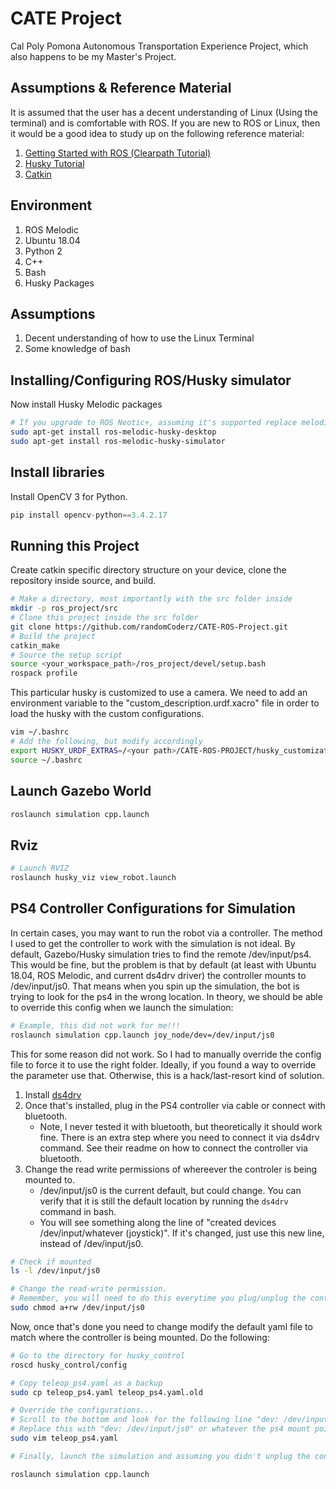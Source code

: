 # CATE Project

Cal Poly Pomona Autonomous Transportation Experience Project, which also happens to be my Master's Project.

## Assumptions & Reference Material

It is assumed that the user has a decent understanding of Linux (Using the terminal) and is comfortable with ROS.
If you are new to ROS or Linux, then it would be a good idea to study up on the following reference material:

1. [Getting Started with ROS (Clearpath Tutorial)](http://www.clearpathrobotics.com/assets/guides/kinetic/ros/Getting%20Started%20with%20Ubuntu.html)
2. [Husky Tutorial](http://www.clearpathrobotics.com/assets/guides/kinetic/husky/index.html)
3. [Catkin](http://wiki.ros.org/catkin/workspaces#Source_Space)

## Environment

1. ROS Melodic
2. Ubuntu 18.04
3. Python 2
4. C++
5. Bash
6. Husky Packages

## Assumptions

1. Decent understanding of how to use the Linux Terminal
2. Some knowledge of bash

## Installing/Configuring ROS/Husky simulator

Now install Husky Melodic packages

```bash
# If you upgrade to ROS Neotic+, assuming it's supported replace melodic with neotic
sudo apt-get install ros-melodic-husky-desktop
sudo apt-get install ros-melodic-husky-simulator
```

## Install libraries

Install OpenCV 3 for Python.

```python
pip install opencv-python==3.4.2.17
```

## Running this Project

Create catkin specific directory structure on your device, clone the repository inside source, and build.

```bash
# Make a directory, most importantly with the src folder inside
mkdir -p ros_project/src
# Clone this project inside the src folder
git clone https://github.com/randomCoderz/CATE-ROS-Project.git
# Build the project
catkin_make 
# Source the setup script
source <your_workspace_path>/ros_project/devel/setup.bash
rospack profile
```

This particular husky is customized to use a camera. We need to add an environment variable to the "custom_description.urdf.xacro" file in order to load the husky with the custom configurations.

```bash
vim ~/.bashrc
# Add the following, but modify accordingly
export HUSKY_URDF_EXTRAS=/<your path>/CATE-ROS-PROJECT/husky_customization/husky_custom_descrption/urdf/custom_description.urdf.xacro
source ~/.bashrc
```

## Launch Gazebo World

```bash
roslaunch simulation cpp.launch
```

## Rviz

```bash
# Launch RVIZ
roslaunch husky_viz view_robot.launch
 ```

## PS4 Controller Configurations for Simulation

In certain cases, you may want to run the robot via a controller. The method I used to get the controller to work with the simulation is not ideal. By default, Gazebo/Husky simulation tries to find the remote /dev/input/ps4. This would be fine, but the problem is that by default (at least with Ubuntu 18.04, ROS Melodic, and current ds4drv driver) the controller mounts to /dev/input/js0. That means when you spin up the simulation, the bot is trying to look for the ps4 in the wrong location. In theory, we should be able to override this config when we launch the simulation:

```bash
# Example, this did not work for me!!!
roslaunch simulation cpp.launch joy_node/dev=/dev/input/js0
```

This for some reason did not work. So I had to manually override the config file to force it to use the right folder.
Ideally, if you found a way to override the parameter use that. Otherwise, this is a hack/last-resort kind of solution.

1. Install [ds4drv](https://github.com/chrippa/ds4drv)
2. Once that's installed, plug in the PS4 controller via cable or connect with bluetooth.
    - Note, I never tested it with bluetooth, but theoretically it should work fine. There is an extra step where you need to connect it via ds4drv command. See their readme on how to connect the controller via bluetooth.
3. Change the read write permissions of whereever the controler is being mounted to.
    - /dev/input/js0 is the current default, but could change. You can verify that it is still the default location by running the ``` ds4drv ```  command in bash.
    - You will see something along the line of "created devices /dev/input/whatever (joystick)". If it's changed, just use this new line, instead of /dev/input/js0.

```bash
# Check if mounted
ls -l /dev/input/js0

# Change the read-write permission. 
# Remember, you will need to do this everytime you plug/unplug the controller!!!
sudo chmod a+rw /dev/input/js0
```

Now, once that's done you need to change modify the default yaml file to match where the controller is being mounted. Do the following:

```bash
# Go to the directory for husky_control
roscd husky_control/config

# Copy teleop_ps4.yaml as a backup
sudo cp teleop_ps4.yaml teleop_ps4.yaml.old

# Override the configurations...
# Scroll to the bottom and look for the following line "dev: /dev/input/ps4"
# Replace this with "dev: /dev/input/js0" or whatever the ps4 mount point is. Then save the file.
sudo vim teleop_ps4.yaml

# Finally, launch the simulation and assuming you didn't unplug the controller (in which case, you'll need to change the read-write permission), things should work. You will not see an error for /dev/input/ps4.

roslaunch simulation cpp.launch
```
